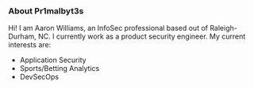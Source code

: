### About Pr1malbyt3s

Hi! I am Aaron Williams, an InfoSec professional based out of Raleigh-Durham, NC. I currently work as a product security engineer. My current interests are:
- Application Security
- Sports/Betting Analytics
- DevSecOps
